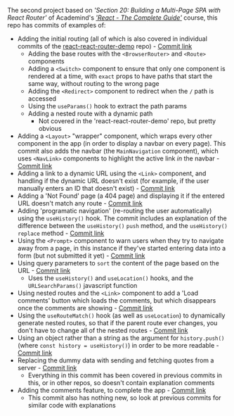 The second project based on *'Section 20: Building a Multi-Page SPA with React Router'* of Academind's *['React - The Complete Guide'](https://acad.link/reactjs)* course, this repo has commits of examples of:

* Adding the initial routing (all of which is also covered in individual commits of the [react-react-router-demo](https://github.com/jro31/react-react-router-demo) repo) - [Commit link](https://github.com/jro31/react-great-quotes/commit/576c2033ad746c95f4082b6c7fe31d9c8b17b1a2)
  * Adding the base routes with the `<BrowserRouter>` and `<Route>` components
  * Adding a `<Switch>` component to ensure that only one component is rendered at a time, with `exact` props to have paths that start the same way, without routing to the wrong page
  * Adding the `<Redirect>` component to redirect when the `/` path is accessed
  * Using the `useParams()` hook to extract the path params
  * Adding a nested route with a dynamic path
    * Not covered in the 'react-react-router-demo' repo, but pretty obvious
* Adding a `<Layout>` "wrapper" component, which wraps every other component in the app (in order to display a navbar on every page). This commit also adds the navbar (the `MainNavigation` component), which uses `<NavLink>` components to highlight the active link *in* the navbar - [Commit link](https://github.com/jro31/react-great-quotes/commit/fbad59c59901ea1bd02e04e4ea2e43285b495131)
* Adding a link to a dynamic URL using the `<Link>` component, and handling if the dynamic URL doesn't exist (for example, if the user manually enters an ID that doesn't exist) - [Commit link](https://github.com/jro31/react-great-quotes/commit/0653d648a94fc7e2e7046c1c3a2a8e88b119d4af)
* Adding a 'Not Found' page (a 404 page) and displaying it if the entered URL doesn't match any route - [Commit link](https://github.com/jro31/react-great-quotes/commit/c76629325b4a00371b3a4fa2c9a4d6f78575ba24)
* Adding 'programatic navigation' (re-routing the user automatically) using the `useHistory()` hook. The commit includes an explanation of the difference between the `useHistory()` `push` method, and the `useHistory()` `replace` method - [Commit link](https://github.com/jro31/react-great-quotes/commit/7cb4fbda03c674ddecaa7ab3b98c02d13ae1a22b)
* Using the `<Prompt>` component to warn users when they try to navigate away from a page, in this instance if they've started entering data into a form (but not submitted it yet) - [Commit link](https://github.com/jro31/react-great-quotes/commit/69903fb32ad4162d0778885beeb307ecdaa6e627)
* Using query parameters to `sort` the content of the page based on the URL - [Commit link](https://github.com/jro31/react-great-quotes/commit/574b2bc55ad7d10736bb80a3379c6f7d56fae623)
  * Uses the `useHistory()` and `useLocation()` hooks, and the `URLSearchParams()` javascript function
* Using nested routes and the `<Link>` component to add a 'Load comments' button which loads the comments, but which disappears once the comments are showing - [Commit link](https://github.com/jro31/react-great-quotes/commit/8aaebf6d9dd6c16b6aa083a01e97cd9cf38e8ddc)
* Using the `useRouteMatch()` hook (as well as `useLocation`) to dynamically generate nested routes, so that if the parent route ever changes, you don't have to change all of the nested routes - [Commit link](https://github.com/jro31/react-great-quotes/commit/ca4fe4fc7ac3be1810c9ff4865962cb83407445e)
* Using an object rather than a string as the argument for `history.push()` (where `const history = useHistory()`) in order to be more readable - [Commit link](https://github.com/jro31/react-great-quotes/commit/9b1b2087671ca53eadad4bea3c058c9fb73dcccc)
* Replacing the dummy data with sending and fetching quotes from a server - [Commit link](https://github.com/jro31/react-great-quotes/commit/72cd45891d0fc433741de4e0dc9496b8a0c429d4)
  * Everything in this commit has been covered in previous commits in this, or in other repos, so doesn't contain explanation comments
* Adding the comments feature, to complete the app - [Commit link](https://github.com/jro31/react-great-quotes/commit/b5bc098a0d051644156ca1c7818c5af2c2e37e69)
  * This commit also has nothing new, so look at previous commits for similar code with explanations
